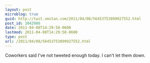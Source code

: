 ```yaml
---
layout: post
microblog: true
guid: http://twit.vmstan.com/2011/04/08/56453753099927552.html
post_id: 3042986
date: 2011-04-08T14:29:58-0600
lastmod: 2011-04-08T14:29:58-0600
type: post
url: /2011/04/08/56453753099927552.html
---
```

Coworkers said I've not tweeted enough today. I can't let them down.

